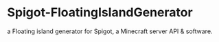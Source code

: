 # Spigot-FloatingIslandGenerator
a Floating island generator for Spigot, a Minecraft server API &amp; software.
